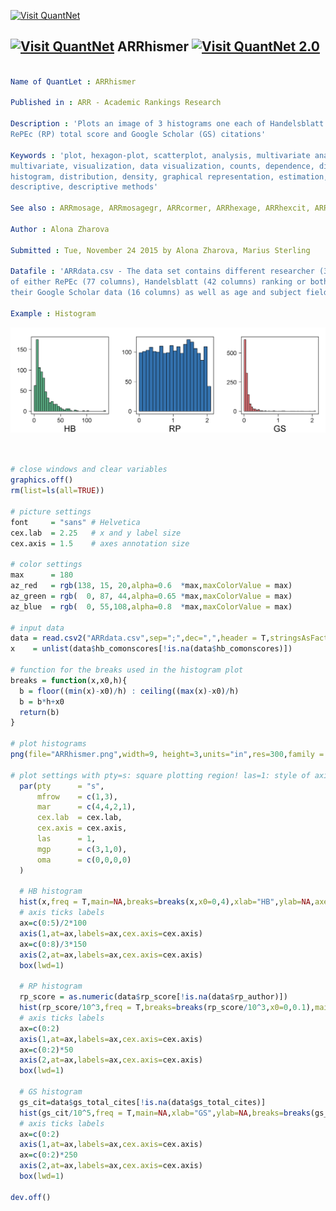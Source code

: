 
[<img src="https://github.com/QuantLet/Styleguide-and-Validation-procedure/blob/master/pictures/banner.png" alt="Visit QuantNet">](http://quantlet.de/index.php?p=info)

## [<img src="https://github.com/QuantLet/Styleguide-and-Validation-procedure/blob/master/pictures/qloqo.png" alt="Visit QuantNet">](http://quantlet.de/) **ARRhismer** [<img src="https://github.com/QuantLet/Styleguide-and-Validation-procedure/blob/master/pictures/QN2.png" width="60" alt="Visit QuantNet 2.0">](http://quantlet.de/d3/ia)


```yaml

Name of QuantLet : ARRhismer

Published in : ARR - Academic Rankings Research

Description : 'Plots an image of 3 histograms one each of Handelsblatt (HB) common score, 
RePEc (RP) total score and Google Scholar (GS) citations'

Keywords : 'plot, hexagon-plot, scatterplot, analysis, multivariate analysis, 
multivariate, visualization, data visualization, counts, dependence, discriptive methods,
histogram, distribution, density, graphical representation, estimation, smoothing, 
descriptive, descriptive methods'

See also : ARRmosage, ARRmosagegr, ARRcormer, ARRhexage, ARRhexcit, ARRhexhin

Author : Alona Zharova

Submitted : Tue, November 24 2015 by Alona Zharova, Marius Sterling

Datafile : 'ARRdata.csv - The data set contains different researcher (3011 rows) 
of either RePEc (77 columns), Handelsblatt (42 columns) ranking or both and 
their Google Scholar data (16 columns) as well as age and subject fields (2 colums)'

Example : Histogram

```

![Picture1](ARRhismer.png)


```r


# close windows and clear variables
graphics.off()
rm(list=ls(all=TRUE))

# picture settings
font     = "sans" # Helvetica
cex.lab  = 2.25   # x and y label size
cex.axis = 1.5    # axes annotation size

# color settings
max      = 180
az_red   = rgb(138, 15, 20,alpha=0.6  *max,maxColorValue = max)
az_green = rgb(  0, 87, 44,alpha=0.65 *max,maxColorValue = max)
az_blue  = rgb(  0, 55,108,alpha=0.8  *max,maxColorValue = max)

# input data
data = read.csv2("ARRdata.csv",sep=";",dec=",",header = T,stringsAsFactors = FALSE)
x    = unlist(data$hb_comonscores[!is.na(data$hb_comonscores)])

# function for the breaks used in the histogram plot
breaks = function(x,x0,h){
  b = floor((min(x)-x0)/h) : ceiling((max(x)-x0)/h)
  b = b*h+x0
  return(b)
}
 
# plot histograms
png(file="ARRhismer.png",width=9, height=3,units="in",res=300,family = font)
 
# plot settings with pty=s: square plotting region! las=1: style of axis labels, here always horizontal!  
  par(pty      = "s", 
      mfrow    = c(1,3),
      mar      = c(4,4,2,1),
      cex.lab  = cex.lab, 
      cex.axis = cex.axis,
      las      = 1, 
      mgp      = c(3,1,0),
      oma      = c(0,0,0,0)
  )  
 
  # HB histogram
  hist(x,freq = T,main=NA,breaks=breaks(x,x0=0,4),xlab="HB",ylab=NA,axes=F,col=az_green)
  # axis ticks labels
  ax=c(0:5)/2*100
  axis(1,at=ax,labels=ax,cex.axis=cex.axis)
  ax=c(0:8)/3*150
  axis(2,at=ax,labels=ax,cex.axis=cex.axis)
  box(lwd=1)
 
  # RP histogram
  rp_score = as.numeric(data$rp_score[!is.na(data$rp_author)])
  hist(rp_score/10^3,freq = T,breaks=breaks(rp_score/10^3,x0=0,0.1),main=NA,xlab="RP",ylab=NA,axes=F,col=az_blue)
  # axis ticks labels
  ax=c(0:2)
  axis(1,at=ax,labels=ax,cex.axis=cex.axis)
  ax=c(0:2)*50
  axis(2,at=ax,labels=ax,cex.axis=cex.axis)
  box(lwd=1)
 
  # GS histogram
  gs_cit=data$gs_total_cites[!is.na(data$gs_total_cites)]
  hist(gs_cit/10^5,freq = T,main=NA,xlab="GS",ylab=NA,breaks=breaks(gs_cit/10^5,x0=0,0.05),axes=F,col=az_red)
  # axis ticks labels
  ax=c(0:2)
  axis(1,at=ax,labels=ax,cex.axis=cex.axis)
  ax=c(0:2)*250
  axis(2,at=ax,labels=ax,cex.axis=cex.axis)
  box(lwd=1)
 
dev.off()

```

